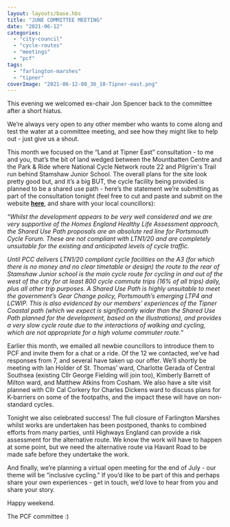```yaml
---
layout: layouts/base.hbs
title: "JUNE COMMITTEE MEETING"
date: "2021-06-12"
categories: 
  - "city-council"
  - "cycle-routes"
  - "meetings"
  - "pcf"
tags: 
  - "farlington-marshes"
  - "tipner"
coverImage: "2021-06-12-08_36_10-Tipner-east.png"
---
```


This evening we welcomed ex-chair Jon Spencer back to the committee after a short hiatus. 

We’re always very open to any other member who wants to come along and test the water at a committee meeting, and see how they might like to help out - just give us a shout. 

This month we focused on the “Land at Tipner East” consultation - to me and you, that’s the bit of land wedged between the Mountbatten Centre and the Park & Ride where National Cycle Network route 22 and Pilgrim's Trail run behind Stamshaw Junior School. The overall plans for the site look pretty good but, and it’s a big BUT, the cycle facility being provided is planned to be a shared use path - here’s the statement we’re submitting as part of the consultation tonight (feel free to cut and paste and submit on the website **[here](https://sites.savills.com/Land_at_Tipner_East/en/page_155288.php)**, and share with your local councillors):

_“Whilst the development appears to be very well considered and we are very supportive of the Homes England Healthy Life Assessment approach, the Shared Use Path proposals are an absolute red line for Portsmouth Cycle Forum. These are not compliant with LTN1/20 and are completely unsuitable for the existing and anticipated levels of cycle traffic._ 

_Until PCC delivers LTN1/20 compliant cycle facilities on the A3 (for which there is no money and no clear timetable or design) the route to the rear of Stamshaw Junior school is the main cycle route for cycling in and out of the west of the city for at least 800 cycle commute trips (16% of all trips) daily, plus all other trip purposes. A Shared Use Path is highly unsuitable to meet the government’s Gear Change policy, Portsmouth’s emerging LTP4 and LCWIP. This is also evidenced by our members’ experiences of the Tipner Coastal path (which we expect is significantly wider than the Shared Use Path planned for the development, based on the illustrations), and provides a very slow cycle route due to the interactions of walking and cycling, which are not appropriate for a high volume commuter route.”_

Earlier this month, we emailed all newbie councillors to introduce them to PCF and invite them for a chat or a ride. Of the 12 we contacted, we’ve had responses from 7, and several have taken up our offer. We’ll shortly be meeting with Ian Holder of St. Thomas’ ward, Charlotte Gerada of Central Southsea (existing Cllr George Fielding will join too), Kimberly Barrett of Milton ward, and Matthew Atkins from Cosham. We also have a site visit planned with Cllr Cal Corkery for Charles Dickens ward to discuss plans for K-barriers on some of the footpaths, and the impact these will have on non-standard cycles. 

Tonight we also celebrated success! The full closure of Farlington Marshes whilst works are undertaken has been postponed, thanks to combined efforts from many parties, until Highways England can provide a risk assessment for the alternative route. We know the work will have to happen at some point, but we need the alternative route via Havant Road to be made safe before they undertake the work.

And finally, we’re planning a virtual open meeting for the end of July - our theme will be “inclusive cycling.” If you’d like to be part of this and perhaps share your own experiences - get in touch, we’d love to hear from you and share your story. 

Happy weekend. 

The PCF committee :)
